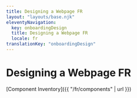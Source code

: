 ```yaml
---
title: Designing a Webpage FR
layout: "layouts/base.njk"
eleventyNavigation:
  key: onboardingDesign
  title: Designing a Webpage FR
  locale: fr
translationKey: "onboardingDesign"
---
```


# Designing a Webpage FR

[Component Inventory]({{ "/fr/components" | url }})
